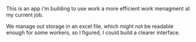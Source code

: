 This is an app i'm building to use work a more efficient work menagment at my current job.

We manage out storage in an excel file, which might not be readable enough for some workers, so I figured, I could build a clearer interface.